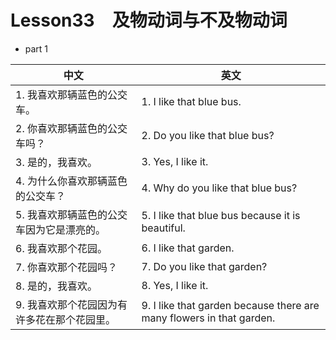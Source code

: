 # Lesson33　及物动词与不及物动词

- part 1

| 中文                                        | 英文                                                                 |
| ------------------------------------------- | -------------------------------------------------------------------- |
| 1. 我喜欢那辆蓝色的公交车。                 | 1. I like that blue bus.                                             |
| 2. 你喜欢那辆蓝色的公交车吗？               | 2. Do you like that blue bus?                                        |
| 3. 是的，我喜欢。                           | 3. Yes, I like it.                                                   |
| 4. 为什么你喜欢那辆蓝色的公交车？           | 4. Why do you like that blue bus?                                    |
| 5. 我喜欢那辆蓝色的公交车因为它是漂亮的。   | 5. I like that blue bus because it is beautiful.                     |
| 6. 我喜欢那个花园。                         | 6. I like that garden.                                               |
| 7. 你喜欢那个花园吗？                       | 7. Do you like that garden?                                          |
| 8. 是的，我喜欢。                           | 8. Yes, I like it.                                                   |
| 9. 我喜欢那个花园因为有许多花在那个花园里。 | 9. I like that garden because there are many flowers in that garden. |
